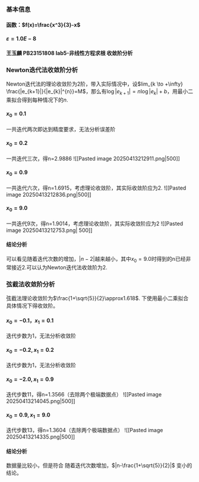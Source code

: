 ### 基本信息
#### 函数：$f(x)=\frac{x^3}{3}-x$
#### $\varepsilon=1.0E-8$
#### 王玉麟 PB23151808 lab5-非线性方程求根 收敛阶分析
### Newton迭代法收敛阶分析

Newton迭代法的理论收敛阶为2阶，带入实际情况中，设$lim_{k \to +\infty} \frac{|e_{k+1}|}{|e_{k}|^{n}}=M$，那么有$\log |e_{k+1}|=n \log |e_k|+b$，用最小二乘拟合得到每种情况下的$n$.
#### $x_0=0.1$
一共迭代两次即达到精度要求，无法分析误差阶
#### $x_0=0.2$
一共迭代三次，得n=2.9886
![[Pasted image 20250413212911.png|500]]
#### $x_0=0.9$
一共迭代六次，得n=1.6915，考虑理论收敛阶，其实际收敛阶应为2.
![[Pasted image 20250413212836.png|500]]
#### $x_0=9.0$
一共迭代9次，得n=1.9014，考虑理论收敛阶，其实际收敛阶应为2
![[Pasted image 20250413212753.png| 500]]
#### 结论分析
可以看见随着迭代次数的增加，$|n-2|$越来越小，其中$x_0=9.0$时得到的n已经非常接近2.可以认为Newton迭代法收敛阶为2.
### 弦截法收敛阶分析
弦截法理论收敛阶为$\frac{1+\sqrt{5}}{2}\approx1.618$.
下使用最小二乘拟合具体情况下得收敛阶。
#### $x_0=-0.1，x_1=0.1$
迭代步数为1，无法分析收敛阶
#### $x_0=-0.2,x_1=0.2$
迭代步数为1，无法分析收敛阶
#### $x_0=-2.0,x_1=0.9$
迭代步数11，得n=1.3566（去除两个极端数据点）
![[Pasted image 20250413214045.png|500]]
#### $x_0=0.9,x_1=9.0$
迭代步数13，得n=1.3604（去除两个极端数据点）
![[Pasted image 20250413214335.png|500]]
#### 结论分析
数据量比较小，但是符合 随着迭代次数增加，$|n-\frac{1+\sqrt{5}}{2}|$ 变小的结论。